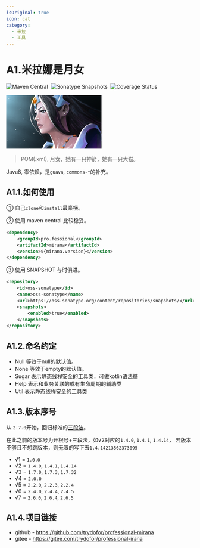 ```yaml
---
isOriginal: true
icon: cat
category:
  - 米拉
  - 工具
---
```


# A1.米拉娜是月女

![Maven Central](https://img.shields.io/maven-central/v/pro.fessional/mirana?color=00DD00)&nbsp;
![Sonatype Snapshots](https://img.shields.io/nexus/s/pro.fessional/mirana?server=https%3A%2F%2Foss.sonatype.org)&nbsp;
![Coverage Status](https://coveralls.io/repos/github/trydofor/professional-mirana/badge.svg)&nbsp;

![mirana](/mirana_icon.png)

> POM(.xml), 月女，她有一只神箭，她有一只大猫。

Java8, 零依赖，是`guava`, `commons-*`的补充。

## A1.1.如何使用

① 自己`clone`和`install`最豪横。

② 使用 maven central 比较稳妥。
``` xml
<dependency>
    <groupId>pro.fessional</groupId>
    <artifactId>mirana</artifactId>
    <version>${mirana.version}</version>
</dependency>
```

③ 使用 SNAPSHOT 与时俱进。
``` xml
<repository>
    <id>oss-sonatype</id>
    <name>oss-sonatype</name>
    <url>https://oss.sonatype.org/content/repositories/snapshots/</url>
    <snapshots>
        <enabled>true</enabled>
    </snapshots>
</repository>
```

## A1.2.命名约定

* Null 等效于null的默认值。
* None 等效于empty的默认值。
* Sugar 表示静态线程安全的工具类，可做kotlin语法糖
* Help 表示和业务关联的或有生命周期的辅助类
* Util 表示静态线程安全的工具类

## A1.3.版本序号

从 `2.7.0`开始，回归标准的[三段法](https://semver.org/lang/zh-CN/)。

在此之前的版本号为开根号+三段法，如√2对应的`1.4.0`, `1.4.1`, `1.4.14`，
若版本不够且不想跳版本，则无限的写下去`1.4.14213562373095`

* √1 = `1.0.0`
* √2 = `1.4.0`, `1.4.1`, `1.4.14`
* √3 = `1.7.0`, `1.7.3`, `1.7.32`
* √4 = `2.0.0`
* √5 = `2.2.0`, `2.2.3`, `2.2.4`
* √6 = `2.4.0`, `2.4.4`, `2.4.5`
* √7 = `2.6.0`, `2.6.4`, `2.6.5`

## A1.4.项目链接

* github - <https://github.com/trydofor/professional-mirana>
* gitee - <https://gitee.com/trydofor/professional-irana>

